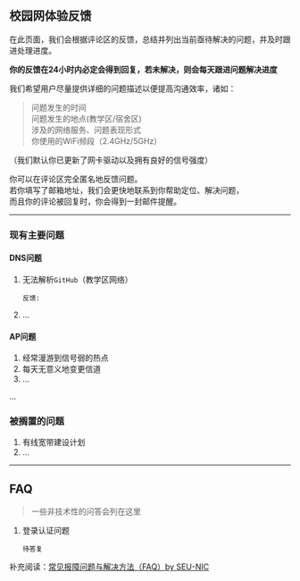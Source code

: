 ## 校园网体验反馈

在此页面，我们会根据评论区的反馈，总结并列出当前亟待解决的问题，并及时跟进处理进度。

**你的反馈在24小时内必定会得到回复，若未解决，则会每天跟进问题解决进度**

我们希望用户尽量提供详细的问题描述以便提高沟通效率，诸如：

> 问题发生的时间  
> 问题发生的地点(教学区/宿舍区)  
> 涉及的网络服务、问题表现形式  
> 你使用的WiFi频段（2.4GHz/5GHz）

（我们默认你已更新了网卡驱动以及拥有良好的信号强度）  

你可以在评论区完全匿名地反馈问题。  
若你填写了邮箱地址，我们会更快地联系到你帮助定位、解决问题，  
而且你的评论被回复时，你会得到一封邮件提醒。

---

### 现有主要问题

#### DNS问题

1. 无法解析`GitHub`（教学区网络）

   ```
   反馈:

   ```

2. ...

#### AP问题

1. 经常漫游到信号弱的热点
2. 每天无意义地变更信道
3. ...

...

### 被搁置的问题

1. 有线宽带建设计划
2. ...

---

## FAQ

> 一些非技术性的问答会列在这里

1. 登录认证问题
   ```
   待答复
   ```


补充阅读：[常见报障问题与解决方法（FAQ）by SEU-NIC](https://nic.seu.edu.cn/info/1067/1408.htm)
